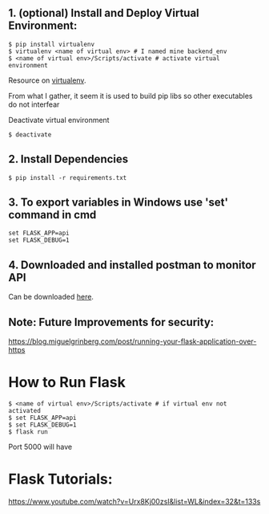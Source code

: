 ## 1. (optional) Install and Deploy Virtual Environment:
 ```
$ pip install virtualenv
$ virtualenv <name of virtual env> # I named mine backend_env
$ <name of virtual env>/Scripts/activate # activate virtual environment
```
Resource on [virtualenv](https://www.youtube.com/watch?v=N5vscPTWKOk).

From what I gather, it seem it is used to build pip libs so other executables do not interfear

Deactivate virtual environment
```
$ deactivate
```

## 2. Install Dependencies
```
$ pip install -r requirements.txt
```

## 3. To export variables in Windows use 'set' command in cmd
```
set FLASK_APP=api
set FLASK_DEBUG=1
```

## 4. Downloaded and installed postman to monitor API
Can be downloaded [here](https://www.postman.com/downloads/).


## Note: Future Improvements for security:
https://blog.miguelgrinberg.com/post/running-your-flask-application-over-https


# How to Run Flask
```
$ <name of virtual env>/Scripts/activate # if virtual env not activated
$ set FLASK_APP=api
$ set FLASK_DEBUG=1
$ flask run
```
Port 5000 will have 


# Flask Tutorials:
https://www.youtube.com/watch?v=Urx8Kj00zsI&list=WL&index=32&t=133s
